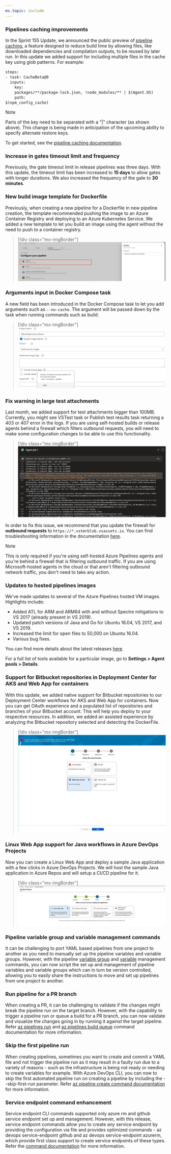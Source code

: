 ```yaml
---
ms.topic: include
---
```


### Pipelines caching improvements

In the Sprint 155 Update, we announced the public preview of [pipeline caching](/azure/devops/pipelines/release/caching), a feature designed to reduce build time by allowing files, like downloaded dependencies and compilation outputs, to be reused by later run. In this update we added support for including multiple files in the cache key using glob patterns. For example:

``` 
steps:
- task: CacheBeta@0
  inputs:
    key:
    packages/**/package-lock.json, !node_modules/** | $(Agent.OS)
    path:
$(npm_config_cache)
```
> [!NOTE]
> Parts of the key need to be separated with a "|" character (as shown above). This change is being made in anticipation of the upcoming ability to specify alternate restore keys.

To get started, see the [pipeline caching documentation](/azure/devops/pipelines/release/caching).

### Increase in gates timeout limit and frequency

 Previously, the gate timeout limit in release pipelines was three days. With this update, the timeout limit has been increased to **15 days** to allow gates with longer durations. We also increased the frequency of the gate to **30 minutes**.

### New build image template for Dockerfile

Previously, when creating a new pipeline for a Dockerfile in new pipeline creation, the template recommended pushing the image to an Azure Container Registry and deploying to an Azure Kubernetes Service. We added a new template to let you build an image using the agent without the need to push to a container registry.

> [!div class="mx-imgBorder"]
> ![New build image template for Dockerfile.](../../media/156_10.png)

### Arguments input in Docker Compose task

A new field has been introduced in the Docker Compose task to let you add arguments such as `--no-cache`. The argument will be passed down by the task when running commands such as build.

> [!div class="mx-imgBorder"]
> ![Arguments input in Docker Compose task.](../../media/156_11.png)

### Fix warning in large test attachments

Last month, we added support for test attachments bigger than 100MB. Currently, you might see VSTest task or Publish test results task returning a 403 or 407 error in the logs. If you are using self-hosted builds or release agents behind a firewall which filters outbound requests, you will need to make some configuration changes to be able to use this functionality.
​
> [!div class="mx-imgBorder"]
> ![Fix warning in large test attachments.](../../media/156_01.png)

In order to fix this issue, we recommend that you update the firewall for **outbound requests** to `https://*.vstmrblob.vsassets.io`. You can find troubleshooting information in the documentation [here](/azure/devops/organizations/security/faq-network-connections?view=azure-devops). 
​
> [!NOTE]
> This is only required if you're using self-hosted Azure Pipelines agents and you're behind a firewall that is filtering outbound traffic. If you are using Microsoft-hosted agents in the cloud or that aren't filtering outbound network traffic, you don't need to take any action.​

### Updates to hosted pipelines images

We've made updates to several of the Azure Pipelines hosted VM images. Highlights include:

* Added ATL for ARM and ARM64 with and without Spectre mitigations to VS 2017 (already present in VS 2019).
* Updated patch versions of Java and Go for Ubuntu 16.04, VS 2017, and VS 2019.
* Increased the limit for open files to 50,000 on Ubuntu 16.04.
* Various bug fixes.

You can find more details about the latest releases [here](https://github.com/microsoft/azure-pipelines-image-generation/releases). 

For a full list of tools available for a particular image, go to **Settings > Agent pools > Details**.

### Support for Bitbucket repositories in Deployment Center for AKS and Web App for containers

With this update, we added native support for Bitbucket repositories to our Deployment Center workflows for AKS and Web App for containers. Now you can get OAuth experience and a populated list of repositories and branches of your Bitbucket account. This will help you deploy to your respective resources. In addition, we added an assisted experience by analyzing the Bitbucket repository selected and detecting the DockerFile.

> [!div class="mx-imgBorder"]
> ![Support for Bitbucket repositories in Deployment Center for AKS and Web App for containers.](../../media/156_15.png)

### Linux Web App support for Java workflows in Azure DevOps Projects

Now you can create a Linux Web App and deploy a sample Java application with a few clicks in Azure DevOps Projects. We will host the sample Java application in Azure Repos and will setup a CI/CD pipeline for it.

> [!div class="mx-imgBorder"]
> ![Linux Web App support for Java workflows in Azure DevOps Projects.](../../media/156_16.png)

### Pipeline variable group and variable management commands

It can be challenging to port YAML based pipelines from one project to another as you need to manually set up the pipeline variables and variable groups. However, with the pipeline [variable group](/cli/azure/ext/azure-devops/pipelines/variable-group?view=azure-cli-latest) and [variable](/cli/azure/ext/azure-devops/pipelines/variable?view=azure-cli-latest) management commands, you can now script the set up and management of pipeline variables and variable groups which can in turn be version controlled, allowing you to easily share the instructions to move and set up pipelines from one project to another.

### Run pipeline for a PR branch

When creating a PR, it can be challenging to validate if the changes might break the pipeline run on the target branch. However, with the capability to trigger a pipeline run or queue a build for a PR branch, you can now validate and visualize the changes going in by running it against the target pipeline. Refer [az pipelines run](/cli/azure/ext/azure-devops/pipelines?view=azure-cli-latest#ext-azure-devops-az-pipelines-run) and [az pipelines build queue](/cli/azure/ext/azure-devops/pipelines/build?view=azure-cli-latest#ext-azure-devops-az-pipelines-build-queue) command documentation for more information.

### Skip the first pipeline run

When creating pipelines, sometimes you want to create and commit a YAML file and not trigger the pipeline run as it may result in a faulty run due to a variety of reasons - such as the infrastructure is being not ready or needing to create variables for example. With Azure DevOps CLI,  you can now to skip the first automated pipeline run on creating a pipeline by including the --skip-first-run parameter.  Refer [az pipeline create command documentation](/cli/azure/ext/azure-devops/pipelines?view=azure-cli-latest#ext-azure-devops-az-pipelines-create) for more information.

### Service endpoint command enhancement

Service endpoint CLI commands supported only azure rm and github service endpoint set up and management. However, with this release, service endpoint commands allow you to create any service endpoint by providing the configuration via file and provides optimized commands - az devops service-endpoint github and az devops service-endpoint azurerm, which provide first class support to create service endpoints of these types. Refer the [command documentation](/cli/azure/ext/azure-devops/devops/service-endpoint?view=azure-cli-latest) for more information.